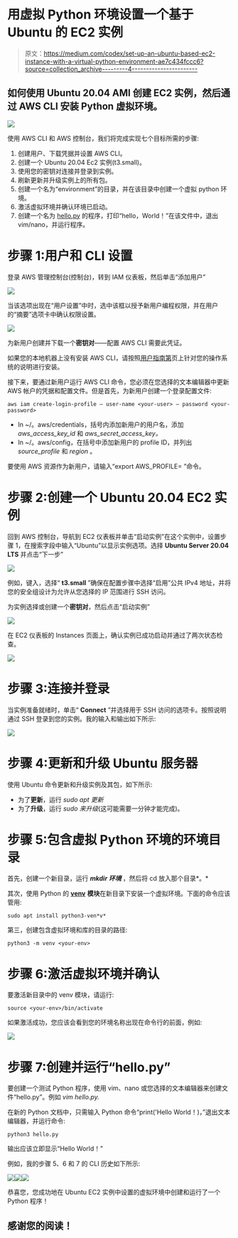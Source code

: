 # 用虚拟 Python 环境设置一个基于 Ubuntu 的 EC2 实例

> 原文：<https://medium.com/codex/set-up-an-ubuntu-based-ec2-instance-with-a-virtual-python-environment-ae7c434fccc6?source=collection_archive---------4----------------------->

## 如何使用 Ubuntu 20.04 AMI 创建 EC2 实例，然后通过 AWS CLI 安装 Python 虚拟环境。

![](img/dd8ea34287c0cf5ab78a9d6afd0bc4a3.png)

使用 AWS CLI 和 AWS 控制台，我们将完成实现七个目标所需的步骤:

1.  创建用户、下载凭据并设置 AWS CLI。
2.  创建一个 Ubuntu 20.04 Ec2 实例(t3.small)。
3.  使用您的密钥对连接并登录到实例。
4.  刷新更新并升级实例上的所有包。
5.  创建一个名为“environment”的目录，并在该目录中创建一个虚拟 python 环境。
6.  激活虚拟环境并确认环境已启动。
7.  创建一个名为 [hello.py](http://hello.py/) 的程序，打印“hello，World！”在该文件中，退出 vim/nano，并运行程序。

# 步骤 1:用户和 CLI 设置

登录 AWS 管理控制台(控制台)，转到 IAM 仪表板，然后单击“添加用户”

![](img/9897012d6c2fe156997bad34bf8c621d.png)

当该选项出现在“用户设置”中时，选中该框以授予新用户编程权限，并在用户的“摘要”选项卡中确认权限设置。

![](img/af84d6a3c299fcc8c29c8c3541583c02.png)

为新用户创建并下载一个**密钥对**——配置 AWS CLI 需要此凭证。

如果您的本地机器上没有安装 AWS CLI，请按照[用户指南第](https://docs.aws.amazon.com/cli/latest/userguide/cli-chap-install.html)页上针对您的操作系统的说明进行安装。

接下来，要通过新用户运行 AWS CLI 命令，您必须在您选择的文本编辑器中更新 AWS 帐户的凭据和配置文件。但是首先，为新用户创建一个登录配置文件:

```
aws iam create-login-profile — user-name <your-user> — password <your-password>
```

*   In ~/。aws/credentials，括号内添加新用户的用户名，添加 *aws_access_key_id* 和 *aws_secret_access_key。*
*   In ~/。aws/config，在括号中添加新用户的 profile ID，并列出 *source_profile* 和 *region* 。

要使用 AWS 资源作为新用户，请输入“export AWS_PROFILE= <new-user>”命令。</new-user>

# 步骤 2:创建一个 Ubuntu 20.04 EC2 实例

回到 AWS 控制台，导航到 EC2 仪表板并单击“启动实例”在这个实例中，设置步骤 1，在搜索字段中输入“Ubuntu”以显示实例选项。选择 **Ubuntu Server 20.04 LTS** 并点击“下一步”

![](img/a91b05f2a427f2265df6970c3edc7133.png)

例如，键入，选择“ **t3.small** ”确保在配置步骤中选择“启用”公共 IPv4 地址，并将您的安全组设计为允许从您选择的 IP 范围进行 SSH 访问。

为实例选择或创建一个**密钥对**，然后点击“启动实例”

![](img/3fe1baf8e5ec6018799ad9662a42ddc7.png)

在 EC2 仪表板的 Instances 页面上，确认实例已成功启动并通过了两次状态检查。

![](img/9e95dadbaa3e7867d00dbc2db7bd9284.png)

# 步骤 3:连接并登录

当实例准备就绪时，单击“ **Connect** ”并选择用于 SSH 访问的选项卡。按照说明通过 SSH 登录到您的实例。我的输入和输出如下所示:

![](img/dbd427fba819dd93e4e8fb91091e81aa.png)

# 步骤 4:更新和升级 Ubuntu 服务器

使用 Ubuntu 命令更新和升级实例及其包，如下所示:

*   为了**更新**，运行 *sudo apt 更新*
*   为了**升级**，运行 *sudo 来升级*(这可能需要一分钟才能完成)。

# 步骤 5:包含虚拟 Python 环境的环境目录

首先，创建一个新目录，运行 ***mkdir 环境*** ，然后将 cd 放入那个目录*。*

其次，使用 Python 的 [**venv**](https://docs.python.org/3/library/venv.html) **模块**在新目录下安装一个虚拟环境。下面的命令应该管用:

```
sudo apt install python3-ven*v*
```

第三，创建包含虚拟环境和库的目录的路径:

```
python3 -m venv <your-env>
```

# 步骤 6:激活虚拟环境并确认

要激活新目录中的 venv 模块，请运行:

```
source <your-env>/bin/activate
```

如果激活成功，您应该会看到您的环境名称出现在命令行的前面，例如:

![](img/139769b15e05bb934fcbec7592547ecb.png)

# 步骤 7:创建并运行“hello.py”

要创建一个测试 Python 程序，使用 vim、nano 或您选择的文本编辑器来创建文件“hello.py”。例如 *vim hello.py.*

在新的 Python 文档中，只需输入 Python 命令“print('Hello World！)，”退出文本编辑器，并运行命令:

```
python3 hello.py
```

输出应该立即显示“Hello World！”

例如，我的步骤 5、6 和 7 的 CLI 历史如下所示:

![](img/7593d262f0b5f2defd4cfc64a4b446fe.png)![](img/50b13c483dc6eae8538c408d38f4b9e3.png)![](img/a5042dd56c1e84790a3db2771b76e515.png)

恭喜您，您成功地在 Ubuntu EC2 实例中设置的虚拟环境中创建和运行了一个 Python 程序！

## 感谢您的阅读！